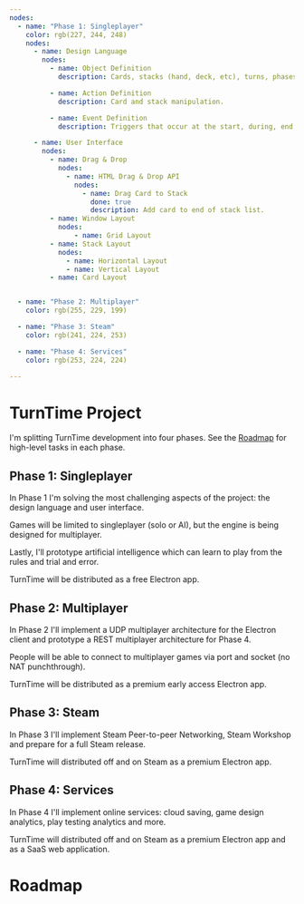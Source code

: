 ```yaml
---
nodes:
  - name: "Phase 1: Singleplayer"
    color: rgb(227, 244, 248)
    nodes:
      - name: Design Language
        nodes:
          - name: Object Definition
            description: Cards, stacks (hand, deck, etc), turns, phases etc will share a common definition.

          - name: Action Definition
            description: Card and stack manipulation.

          - name: Event Definition
            description: Triggers that occur at the start, during, end or on events.

      - name: User Interface
        nodes:
          - name: Drag & Drop
            nodes:
              - name: HTML Drag & Drop API
                nodes:
                  - name: Drag Card to Stack
                    done: true
                    description: Add card to end of stack list.
          - name: Window Layout
            nodes:
                - name: Grid Layout
          - name: Stack Layout
            nodes:
              - name: Horizontal Layout
              - name: Vertical Layout
          - name: Card Layout


  - name: "Phase 2: Multiplayer"
    color: rgb(255, 229, 199)

  - name: "Phase 3: Steam"
    color: rgb(241, 224, 253)

  - name: "Phase 4: Services"
    color: rgb(253, 224, 224)

---
```


# TurnTime Project

I'm splitting TurnTime development into four phases. See the [Roadmap](#roadmap-overview) for high-level tasks in each phase.

## Phase 1: Singleplayer

In Phase 1 I'm solving the most challenging aspects of the project: the design language and user interface.

Games will be limited to singleplayer (solo or AI), but the engine is being designed for multiplayer.

Lastly, I'll prototype artificial intelligence which can learn to play from the rules and trial and error.

TurnTime will be distributed as a free Electron app.

## Phase 2: Multiplayer

In Phase 2 I'll implement a UDP multiplayer architecture for the Electron client and prototype a REST multiplayer architecture for Phase 4.

People will be able to connect to multiplayer games via port and socket (no NAT punchthrough).

TurnTime will be distributed as a premium early access Electron app.

## Phase 3: Steam

In Phase 3 I'll implement Steam Peer-to-peer Networking, Steam Workshop and prepare for a full Steam release.

TurnTime will distributed off and on Steam as a premium Electron app.

## Phase 4: Services

In Phase 4 I'll implement online services: cloud saving, game design analytics, play testing analytics and more.

TurnTime will distributed off and on Steam as a premium Electron app and as a SaaS web application.

# Roadmap
